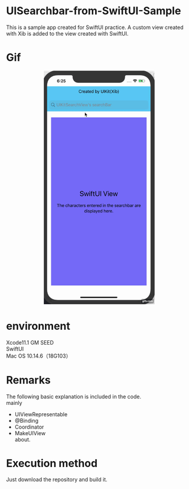 # UISearchbar-from-SwiftUI-Sample

This is a sample app created for SwiftUI practice.
A custom view created with Xib is added to the view created with SwiftUI.

# Gif

<div align="center">
  <img width="300" alt="UISearchbar-form-SwiftUI-Sample_gif" src="https://github.com/kazy-dev/UISearchbar-from-SwiftUI-Sample/blob/master/UISearchbar-from-SwiftUI-Sample/Resoruces/UIKitSearchBarFromSwiftUI.gif">
  </div>

# environment

Xcode11.1 GM SEED  
SwiftUI  
Mac OS 10.14.6（18G103）  

# Remarks

The following basic explanation is included in the code.  
mainly  
- UIViewRepresentable  
- @Binding  
- Coordinator  
- MakeUIView  
about.  

# Execution method

Just download the repository and build it.


